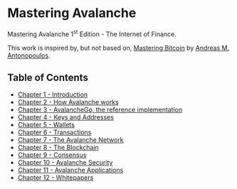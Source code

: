 # Mastering Avalanche

Mastering Avalanche 1<sup>st</sup> Edition - The Internet of Finance.

This work is inspired by, but not based on, [Mastering Bitcoin](https://github.com/bitcoinbook/bitcoinbook) by [Andreas M. Antonopoulos](https://aantonop.com).

## Table of Contents

* [Chapter 1 - Introduction](./chapter_01.md)
* [Chapter 2 - How Avalanche works](./chapter_02.md)
* [Chapter 3 - AvalancheGo, the reference implementation](./chapter_03.md)
* [Chapter 4 - Keys and Addresses](./chapter_04.md)
* [Chapter 5 - Wallets](./chapter_05.md)
* [Chapter 6 - Transactions](./chapter_06.md)
* [Chapter 7 - The Avalanche Network](./chapter_07.md)
* [Chapter 8 - The Blockchain](./chapter_08.md)
* [Chapter 9 - Consensus](./chapter_09.md)
* [Chapter 10 - Avalanche Security](./chapter_10.md)
* [Chapter 11 - Avalanche Applications](./chapter_11.md)
* [Chapter 12 - Whitepapers](./chapter_12.md)
